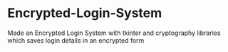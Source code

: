 # Encrypted-Login-System
Made an Encrypted Login System with tkinter and cryptography libraries which saves login details in an encrypted form
